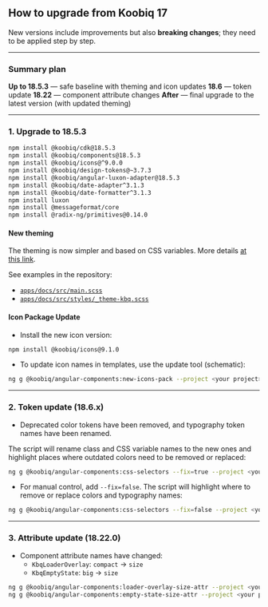 ## How to upgrade from Koobiq 17

New versions include improvements but also **breaking changes**; they need to be applied step by step.

---

### Summary plan

**Up to 18.5.3** — safe baseline with theming and icon updates
**18.6** — token update
**18.22** — component attribute changes
**After** — final upgrade to the latest version (with updated theming)

---

### 1. Upgrade to 18.5.3

```bash
npm install @koobiq/cdk@18.5.3
npm install @koobiq/components@18.5.3
npm install @koobiq/icons@^9.0.0
npm install @koobiq/design-tokens@~3.7.3
npm install @koobiq/angular-luxon-adapter@18.5.3
npm install @koobiq/date-adapter^3.1.3
npm install @koobiq/date-formatter^3.1.3
npm install luxon
npm install @messageformat/core
npm install @radix-ng/primitives@0.14.0
```

#### New theming

The theming is now simpler and based on CSS variables. More details [at this link](https://koobiq.io/ru/main/theming/overview#как-использовать?).

See examples in the repository:

- [`apps/docs/src/main.scss`](https://github.com/koobiq/angular-components/blob/main/apps/docs/src/main.scss)
- [`apps/docs/src/styles/_theme-kbq.scss`](https://github.com/koobiq/angular-components/blob/main/apps/docs/src/styles/_theme-kbq.scss)

#### Icon Package Update

- Install the new icon version:

```bash
npm install @koobiq/icons@9.1.0
```

- To update icon names in templates, use the update tool (schematic):

```bash
ng g @koobiq/angular-components:new-icons-pack --project <your project>
```

---

### 2. Token update (18.6.x)

- Deprecated color tokens have been removed, and typography token names have been renamed.

The script will rename class and CSS variable names to the new ones and highlight places where outdated colors need to be removed or replaced:

```bash
ng g @koobiq/angular-components:css-selectors --fix=true --project <your project>
```

- For manual control, add `--fix=false`. The script will highlight where to remove or replace colors and typography names:

```bash
ng g @koobiq/angular-components:css-selectors --fix=false --project <your project>
```

---

### 3. Attribute update (18.22.0)

- Component attribute names have changed:
    - `KbqLoaderOverlay`: `compact` → `size`
    - `KbqEmptyState`: `big` → `size`

```bash
ng g @koobiq/angular-components:loader-overlay-size-attr --project <your project>
ng g @koobiq/angular-components:empty-state-size-attr --project <your project>
```
